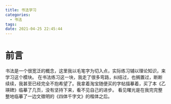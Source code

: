 ```yaml
---
title: 书法学习
categories:
  - 书法
tags:
date: 2021-04-25 22:45:44
---
```


# 前言
书法是一个很宽泛的概念，这里我以毛笔字为切入点，实际练习辅以理论知识，来学习这个模块。
在书法练习这一块，我走了很多弯路，纠结过，也搁置过，断断续续，我甚至已经完全不抱希望了。我拿着淘宝随便买的字帖描摹着，买了本《乙瑛碑》临摹了几页，没有坚持下来，看不见自己的进步。
看见曙光是在我完完整整地临摹了一边文徵明的《四体千字文》的楷体之后。
